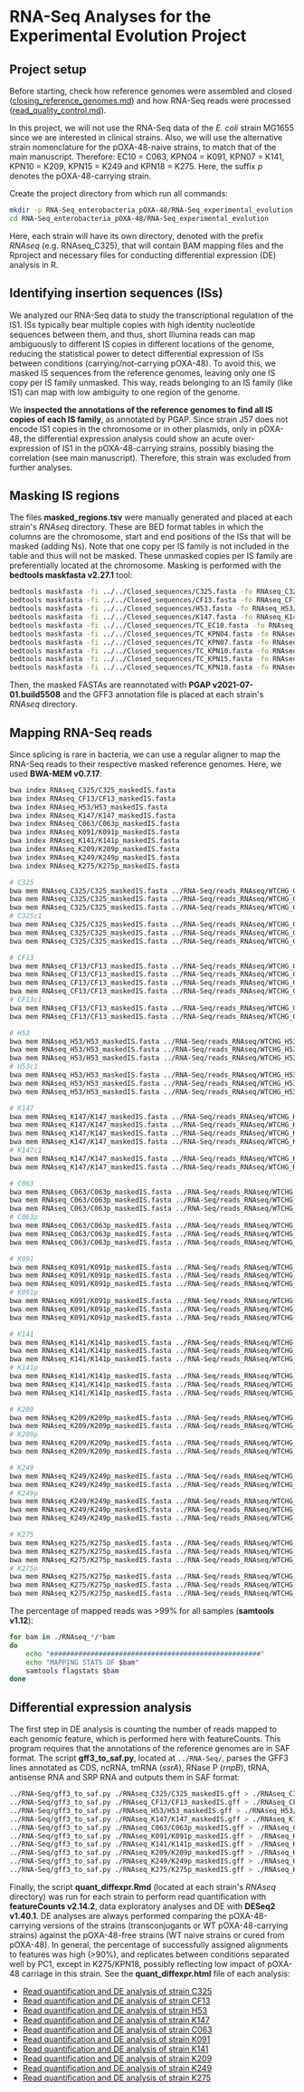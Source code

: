 # RNA-Seq Analyses for the Experimental Evolution Project

## Project setup

Before starting, check how reference genomes were assembled and closed ([closing_reference_genomes.md](../Genome_assemblies/closing_reference_genomes.md)) and how RNA-Seq reads were processed ([read_quality_control.md](../RNA-Seq_1st_dataset/read_quality_control.md)).

In this project, we will not use the RNA-Seq data of the *E. coli* strain MG1655 since we are interested in clinical strains. Also, we will use the alternative strain nomenclature for the pOXA-48-naive strains, to match that of the main manuscript. Therefore: EC10 = C063, KPN04 = K091, KPN07 = K141, KPN10 = K209, KPN15 = K249 and KPN18 = K275. Here, the suffix *p* denotes the pOXA-48-carrying strain.

Create the project directory from which run all commands:

```sh
mkdir -p RNA-Seq_enterobacteria_pOXA-48/RNA-Seq_experimental_evolution
cd RNA-Seq_enterobacteria_pOXA-48/RNA-Seq_experimental_evolution
```

Here, each strain will have its own directory, denoted with the prefix *RNAseq* (e.g. RNAseq_C325), that will contain BAM mapping files and the Rproject and necessary files for conducting differential expression (DE) analysis in R.


## Identifying insertion sequences (ISs)

We analyzed our RNA-Seq data to study the transcriptional regulation of the IS1. ISs typically bear multiple copies with  high identity nucleotide sequences between them, and thus, short Illumina reads can map ambiguously to different IS copies in different locations of the genome, reducing the statistical power to detect differential expression of ISs between conditions (carrying/not-carrying pOXA-48). To avoid this, we masked IS sequences from the reference genomes, leaving only one IS copy per IS family unmasked. This way, reads belonging to an IS family (like IS1) can map with low ambiguity to one region of the genome.

We **inspected the annotations of the reference genomes to find all IS copies of each IS family**, as annotated by PGAP. Since strain J57 does not encode IS1 copies in the chromosome or in other plasmids, only in pOXA-48, the differential expression analysis could show an acute over-expression of IS1 in the pOXA-48-carrying strains, possibly biasing the correlation (see main manuscript). Therefore, this strain was excluded from further analyses.

## Masking IS regions

The files **masked_regions.tsv** were manually generated and placed at each strain's *RNAseq* directory. These are BED format tables in which the columns are the chromosome, start and end positions of the ISs that will be masked (adding Ns). Note that one copy per IS family is not included in the table and thus will not be masked. These unmasked copies per IS family are preferentially located at the chromosome. Masking is performed with the **bedtools maskfasta v2.27.1** tool:

```sh
bedtools maskfasta -fi ../../Closed_sequences/C325.fasta -fo RNAseq_C325/C325_maskedIS.fasta -bed RNAseq_C325/masked_regions.tsv
bedtools maskfasta -fi ../../Closed_sequences/CF13.fasta -fo RNAseq_CF13/CF13_maskedIS.fasta -bed RNAseq_CF13/masked_regions.tsv
bedtools maskfasta -fi ../../Closed_sequences/H53.fasta -fo RNAseq_H53/H53_maskedIS.fasta -bed RNAseq_H53/masked_regions.tsv
bedtools maskfasta -fi ../../Closed_sequences/K147.fasta -fo RNAseq_K147/K147_maskedIS.fasta -bed RNAseq_K147/masked_regions.tsv
bedtools maskfasta -fi ../../Closed_sequences/TC_EC10.fasta -fo RNAseq_C063/C063p_maskedIS.fasta -bed RNAseq_C063/masked_regions.tsv
bedtools maskfasta -fi ../../Closed_sequences/TC_KPN04.fasta -fo RNAseq_K091/K091p_maskedIS.fasta -bed RNAseq_K091/masked_regions.tsv
bedtools maskfasta -fi ../../Closed_sequences/TC_KPN07.fasta -fo RNAseq_K141/K141p_maskedIS.fasta -bed RNAseq_K141/masked_regions.tsv
bedtools maskfasta -fi ../../Closed_sequences/TC_KPN10.fasta -fo RNAseq_K209/K209p_maskedIS.fasta -bed RNAseq_K209/masked_regions.tsv
bedtools maskfasta -fi ../../Closed_sequences/TC_KPN15.fasta -fo RNAseq_K249/K249p_maskedIS.fasta -bed RNAseq_K249/masked_regions.tsv
bedtools maskfasta -fi ../../Closed_sequences/TC_KPN18.fasta -fo RNAseq_K275/K275p_maskedIS.fasta -bed RNAseq_K275/masked_regions.tsv
```

Then, the masked FASTAs are reannotated with **PGAP v2021-07-01.build5508** and the GFF3 annotation file is placed at each strain's *RNAseq* directory.


## Mapping RNA-Seq reads

Since splicing is rare in bacteria, we can use a regular aligner to map the RNA-Seq reads to their respective masked reference genomes. Here, we used **BWA-MEM v0.7.17**:

```sh
bwa index RNAseq_C325/C325_maskedIS.fasta
bwa index RNAseq_CF13/CF13_maskedIS.fasta
bwa index RNAseq_H53/H53_maskedIS.fasta
bwa index RNAseq_K147/K147_maskedIS.fasta
bwa index RNAseq_C063/C063p_maskedIS.fasta
bwa index RNAseq_K091/K091p_maskedIS.fasta
bwa index RNAseq_K141/K141p_maskedIS.fasta
bwa index RNAseq_K209/K209p_maskedIS.fasta
bwa index RNAseq_K249/K249p_maskedIS.fasta
bwa index RNAseq_K275/K275p_maskedIS.fasta

# C325
bwa mem RNAseq_C325/C325_maskedIS.fasta ../RNA-Seq/reads_RNAseq/WTCHG_C325.1_val_1.fq.gz ../RNA-Seq/reads_RNAseq/WTCHG_C325.1_val_2.fq.gz | samtools sort -o ./RNAseq_C325/C325.1.bam
bwa mem RNAseq_C325/C325_maskedIS.fasta ../RNA-Seq/reads_RNAseq/WTCHG_C325.2_val_1.fq.gz ../RNA-Seq/reads_RNAseq/WTCHG_C325.2_val_2.fq.gz | samtools sort -o ./RNAseq_C325/C325.2.bam
bwa mem RNAseq_C325/C325_maskedIS.fasta ../RNA-Seq/reads_RNAseq/WTCHG_C325.3_val_1.fq.gz ../RNA-Seq/reads_RNAseq/WTCHG_C325.3_val_2.fq.gz | samtools sort -o ./RNAseq_C325/C325.3.bam
# C325c1
bwa mem RNAseq_C325/C325_maskedIS.fasta ../RNA-Seq/reads_RNAseq/WTCHG_C325c1.1_val_1.fq.gz ../RNA-Seq/reads_RNAseq/WTCHG_C325c1.1_val_2.fq.gz | samtools sort -o ./RNAseq_C325/C325c1.1.bam
bwa mem RNAseq_C325/C325_maskedIS.fasta ../RNA-Seq/reads_RNAseq/WTCHG_C325c1.2_val_1.fq.gz ../RNA-Seq/reads_RNAseq/WTCHG_C325c1.2_val_2.fq.gz | samtools sort -o ./RNAseq_C325/C325c1.2.bam
bwa mem RNAseq_C325/C325_maskedIS.fasta ../RNA-Seq/reads_RNAseq/WTCHG_C325c1.3_val_1.fq.gz ../RNA-Seq/reads_RNAseq/WTCHG_C325c1.3_val_2.fq.gz | samtools sort -o ./RNAseq_C325/C325c1.3.bam

# CF13
bwa mem RNAseq_CF13/CF13_maskedIS.fasta ../RNA-Seq/reads_RNAseq/WTCHG_CF13.1_val_1.fq.gz ../RNA-Seq/reads_RNAseq/WTCHG_CF13.1_val_2.fq.gz | samtools sort -o ./RNAseq_CF13/CF13.1.bam
bwa mem RNAseq_CF13/CF13_maskedIS.fasta ../RNA-Seq/reads_RNAseq/WTCHG_CF13.2_val_1.fq.gz ../RNA-Seq/reads_RNAseq/WTCHG_CF13.2_val_2.fq.gz | samtools sort -o ./RNAseq_CF13/CF13.2.bam
bwa mem RNAseq_CF13/CF13_maskedIS.fasta ../RNA-Seq/reads_RNAseq/WTCHG_CF13.3_val_1.fq.gz ../RNA-Seq/reads_RNAseq/WTCHG_CF13.3_val_2.fq.gz | samtools sort -o ./RNAseq_CF13/CF13.3.bam
bwa mem RNAseq_CF13/CF13_maskedIS.fasta ../RNA-Seq/reads_RNAseq/WTCHG_CF13.4_val_1.fq.gz ../RNA-Seq/reads_RNAseq/WTCHG_CF13.4_val_2.fq.gz | samtools sort -o ./RNAseq_CF13/CF13.4.bam
# CF13c1
bwa mem RNAseq_CF13/CF13_maskedIS.fasta ../RNA-Seq/reads_RNAseq/WTCHG_CF13c1.1_val_1.fq.gz ../RNA-Seq/reads_RNAseq/WTCHG_CF13c1.1_val_2.fq.gz | samtools sort -o ./RNAseq_CF13/CF13c1.1.bam
bwa mem RNAseq_CF13/CF13_maskedIS.fasta ../RNA-Seq/reads_RNAseq/WTCHG_CF13c1.2_val_1.fq.gz ../RNA-Seq/reads_RNAseq/WTCHG_CF13c1.2_val_2.fq.gz | samtools sort -o ./RNAseq_CF13/CF13c1.2.bam

# H53
bwa mem RNAseq_H53/H53_maskedIS.fasta ../RNA-Seq/reads_RNAseq/WTCHG_H53.1_val_1.fq.gz ../RNA-Seq/reads_RNAseq/WTCHG_H53.1_val_2.fq.gz | samtools sort -o ./RNAseq_H53/H53.1.bam
bwa mem RNAseq_H53/H53_maskedIS.fasta ../RNA-Seq/reads_RNAseq/WTCHG_H53.2_val_1.fq.gz ../RNA-Seq/reads_RNAseq/WTCHG_H53.2_val_2.fq.gz | samtools sort -o ./RNAseq_H53/H53.2.bam
bwa mem RNAseq_H53/H53_maskedIS.fasta ../RNA-Seq/reads_RNAseq/WTCHG_H53.3_val_1.fq.gz ../RNA-Seq/reads_RNAseq/WTCHG_H53.3_val_2.fq.gz | samtools sort -o ./RNAseq_H53/H53.3.bam
# H53c1
bwa mem RNAseq_H53/H53_maskedIS.fasta ../RNA-Seq/reads_RNAseq/WTCHG_H53c1.1_val_1.fq.gz ../RNA-Seq/reads_RNAseq/WTCHG_H53c1.1_val_2.fq.gz | samtools sort -o ./RNAseq_H53/H53c1.1.bam
bwa mem RNAseq_H53/H53_maskedIS.fasta ../RNA-Seq/reads_RNAseq/WTCHG_H53c1.2_val_1.fq.gz ../RNA-Seq/reads_RNAseq/WTCHG_H53c1.2_val_2.fq.gz | samtools sort -o ./RNAseq_H53/H53c1.2.bam
bwa mem RNAseq_H53/H53_maskedIS.fasta ../RNA-Seq/reads_RNAseq/WTCHG_H53c1.3_val_1.fq.gz ../RNA-Seq/reads_RNAseq/WTCHG_H53c1.3_val_2.fq.gz | samtools sort -o ./RNAseq_H53/H53c1.3.bam

# K147
bwa mem RNAseq_K147/K147_maskedIS.fasta ../RNA-Seq/reads_RNAseq/WTCHG_K147.1_val_1.fq.gz ../RNA-Seq/reads_RNAseq/WTCHG_K147.1_val_2.fq.gz | samtools sort -o ./RNAseq_K147/K147.1.bam
bwa mem RNAseq_K147/K147_maskedIS.fasta ../RNA-Seq/reads_RNAseq/WTCHG_K147.2_val_1.fq.gz ../RNA-Seq/reads_RNAseq/WTCHG_K147.2_val_2.fq.gz | samtools sort -o ./RNAseq_K147/K147.2.bam
bwa mem RNAseq_K147/K147_maskedIS.fasta ../RNA-Seq/reads_RNAseq/WTCHG_K147.3_val_1.fq.gz ../RNA-Seq/reads_RNAseq/WTCHG_K147.3_val_2.fq.gz | samtools sort -o ./RNAseq_K147/K147.3.bam
bwa mem RNAseq_K147/K147_maskedIS.fasta ../RNA-Seq/reads_RNAseq/WTCHG_K147.4_val_1.fq.gz ../RNA-Seq/reads_RNAseq/WTCHG_K147.4_val_2.fq.gz | samtools sort -o ./RNAseq_K147/K147.4.bam
# K147c1
bwa mem RNAseq_K147/K147_maskedIS.fasta ../RNA-Seq/reads_RNAseq/WTCHG_K147c1.1_val_1.fq.gz ../RNA-Seq/reads_RNAseq/WTCHG_K147c1.1_val_2.fq.gz | samtools sort -o ./RNAseq_K147/K147c1.1.bam
bwa mem RNAseq_K147/K147_maskedIS.fasta ../RNA-Seq/reads_RNAseq/WTCHG_K147c1.2_val_1.fq.gz ../RNA-Seq/reads_RNAseq/WTCHG_K147c1.2_val_2.fq.gz | samtools sort -o ./RNAseq_K147/K147c1.2.bam

# C063
bwa mem RNAseq_C063/C063p_maskedIS.fasta ../RNA-Seq/reads_RNAseq/WTCHG_C063.1_val_1.fq.gz ../RNA-Seq/reads_RNAseq/WTCHG_C063.1_val_2.fq.gz | samtools sort -o ./RNAseq_C063/C063.1.bam
bwa mem RNAseq_C063/C063p_maskedIS.fasta ../RNA-Seq/reads_RNAseq/WTCHG_C063.2_val_1.fq.gz ../RNA-Seq/reads_RNAseq/WTCHG_C063.2_val_2.fq.gz | samtools sort -o ./RNAseq_C063/C063.2.bam
bwa mem RNAseq_C063/C063p_maskedIS.fasta ../RNA-Seq/reads_RNAseq/WTCHG_C063.3_val_1.fq.gz ../RNA-Seq/reads_RNAseq/WTCHG_C063.3_val_2.fq.gz | samtools sort -o ./RNAseq_C063/C063.3.bam
# C063p
bwa mem RNAseq_C063/C063p_maskedIS.fasta ../RNA-Seq/reads_RNAseq/WTCHG_C063p.1_val_1.fq.gz ../RNA-Seq/reads_RNAseq/WTCHG_C063p.1_val_2.fq.gz | samtools sort -o ./RNAseq_C063/C063p.1.bam
bwa mem RNAseq_C063/C063p_maskedIS.fasta ../RNA-Seq/reads_RNAseq/WTCHG_C063p.2_val_1.fq.gz ../RNA-Seq/reads_RNAseq/WTCHG_C063p.2_val_2.fq.gz | samtools sort -o ./RNAseq_C063/C063p.2.bam
bwa mem RNAseq_C063/C063p_maskedIS.fasta ../RNA-Seq/reads_RNAseq/WTCHG_C063p.3_val_1.fq.gz ../RNA-Seq/reads_RNAseq/WTCHG_C063p.3_val_2.fq.gz | samtools sort -o ./RNAseq_C063/C063p.3.bam

# K091
bwa mem RNAseq_K091/K091p_maskedIS.fasta ../RNA-Seq/reads_RNAseq/WTCHG_K091.1_val_1.fq.gz ../RNA-Seq/reads_RNAseq/WTCHG_K091.1_val_2.fq.gz | samtools sort -o ./RNAseq_K091/K091.1.bam
bwa mem RNAseq_K091/K091p_maskedIS.fasta ../RNA-Seq/reads_RNAseq/WTCHG_K091.2_val_1.fq.gz ../RNA-Seq/reads_RNAseq/WTCHG_K091.2_val_2.fq.gz | samtools sort -o ./RNAseq_K091/K091.2.bam
bwa mem RNAseq_K091/K091p_maskedIS.fasta ../RNA-Seq/reads_RNAseq/WTCHG_K091.3_val_1.fq.gz ../RNA-Seq/reads_RNAseq/WTCHG_K091.3_val_2.fq.gz | samtools sort -o ./RNAseq_K091/K091.3.bam
# K091p
bwa mem RNAseq_K091/K091p_maskedIS.fasta ../RNA-Seq/reads_RNAseq/WTCHG_K091p.1_val_1.fq.gz ../RNA-Seq/reads_RNAseq/WTCHG_K091p.1_val_2.fq.gz | samtools sort -o ./RNAseq_K091/K091p.1.bam
bwa mem RNAseq_K091/K091p_maskedIS.fasta ../RNA-Seq/reads_RNAseq/WTCHG_K091p.2_val_1.fq.gz ../RNA-Seq/reads_RNAseq/WTCHG_K091p.2_val_2.fq.gz | samtools sort -o ./RNAseq_K091/K091p.2.bam
bwa mem RNAseq_K091/K091p_maskedIS.fasta ../RNA-Seq/reads_RNAseq/WTCHG_K091p.3_val_1.fq.gz ../RNA-Seq/reads_RNAseq/WTCHG_K091p.3_val_2.fq.gz | samtools sort -o ./RNAseq_K091/K091p.3.bam

# K141
bwa mem RNAseq_K141/K141p_maskedIS.fasta ../RNA-Seq/reads_RNAseq/WTCHG_PF_KPN07.1_val_1.fq.gz ../RNA-Seq/reads_RNAseq/WTCHG_PF_KPN07.1_val_2.fq.gz | samtools sort -o ./RNAseq_K141/K141.1.bam
bwa mem RNAseq_K141/K141p_maskedIS.fasta ../RNA-Seq/reads_RNAseq/WTCHG_PF_KPN07.2_val_1.fq.gz ../RNA-Seq/reads_RNAseq/WTCHG_PF_KPN07.2_val_2.fq.gz | samtools sort -o ./RNAseq_K141/K141.2.bam
bwa mem RNAseq_K141/K141p_maskedIS.fasta ../RNA-Seq/reads_RNAseq/WTCHG_PF_KPN07.3_val_1.fq.gz ../RNA-Seq/reads_RNAseq/WTCHG_PF_KPN07.3_val_2.fq.gz | samtools sort -o ./RNAseq_K141/K141.3.bam
# K141p
bwa mem RNAseq_K141/K141p_maskedIS.fasta ../RNA-Seq/reads_RNAseq/WTCHG_TC_KPN07.1_val_1.fq.gz ../RNA-Seq/reads_RNAseq/WTCHG_TC_KPN07.1_val_2.fq.gz | samtools sort -o ./RNAseq_K141/K141p.1.bam
bwa mem RNAseq_K141/K141p_maskedIS.fasta ../RNA-Seq/reads_RNAseq/WTCHG_TC_KPN07.2_val_1.fq.gz ../RNA-Seq/reads_RNAseq/WTCHG_TC_KPN07.2_val_2.fq.gz | samtools sort -o ./RNAseq_K141/K141p.2.bam
bwa mem RNAseq_K141/K141p_maskedIS.fasta ../RNA-Seq/reads_RNAseq/WTCHG_TC_KPN07.3_val_1.fq.gz ../RNA-Seq/reads_RNAseq/WTCHG_TC_KPN07.3_val_2.fq.gz | samtools sort -o ./RNAseq_K141/K141p.3.bam

# K209
bwa mem RNAseq_K209/K209p_maskedIS.fasta ../RNA-Seq/reads_RNAseq/WTCHG_PF_KPN10.1_val_1.fq.gz ../RNA-Seq/reads_RNAseq/WTCHG_PF_KPN10.1_val_2.fq.gz | samtools sort -o ./RNAseq_K209/K209.1.bam
bwa mem RNAseq_K209/K209p_maskedIS.fasta ../RNA-Seq/reads_RNAseq/WTCHG_PF_KPN10.2_val_1.fq.gz ../RNA-Seq/reads_RNAseq/WTCHG_PF_KPN10.2_val_2.fq.gz | samtools sort -o ./RNAseq_K209/K209.2.bam
# K209p
bwa mem RNAseq_K209/K209p_maskedIS.fasta ../RNA-Seq/reads_RNAseq/WTCHG_TC_KPN10.1_val_1.fq.gz ../RNA-Seq/reads_RNAseq/WTCHG_TC_KPN10.1_val_2.fq.gz | samtools sort -o ./RNAseq_K209/K209p.1.bam
bwa mem RNAseq_K209/K209p_maskedIS.fasta ../RNA-Seq/reads_RNAseq/WTCHG_TC_KPN10.2_val_1.fq.gz ../RNA-Seq/reads_RNAseq/WTCHG_TC_KPN10.2_val_2.fq.gz | samtools sort -o ./RNAseq_K209/K209p.2.bam

# K249
bwa mem RNAseq_K249/K249p_maskedIS.fasta ../RNA-Seq/reads_RNAseq/WTCHG_PF_KPN15.1_val_1.fq.gz ../RNA-Seq/reads_RNAseq/WTCHG_PF_KPN15.1_val_2.fq.gz | samtools sort -o ./RNAseq_K249/K249.1.bam
bwa mem RNAseq_K249/K249p_maskedIS.fasta ../RNA-Seq/reads_RNAseq/WTCHG_PF_KPN15.2_val_1.fq.gz ../RNA-Seq/reads_RNAseq/WTCHG_PF_KPN15.2_val_2.fq.gz | samtools sort -o ./RNAseq_K249/K249.2.bam
# K249p
bwa mem RNAseq_K249/K249p_maskedIS.fasta ../RNA-Seq/reads_RNAseq/WTCHG_TC_KPN15.1_val_1.fq.gz ../RNA-Seq/reads_RNAseq/WTCHG_TC_KPN15.1_val_2.fq.gz | samtools sort -o ./RNAseq_K249/K249p.1.bam
bwa mem RNAseq_K249/K249p_maskedIS.fasta ../RNA-Seq/reads_RNAseq/WTCHG_TC_KPN15.2_val_1.fq.gz ../RNA-Seq/reads_RNAseq/WTCHG_TC_KPN15.2_val_2.fq.gz | samtools sort -o ./RNAseq_K249/K249p.2.bam
bwa mem RNAseq_K249/K249p_maskedIS.fasta ../RNA-Seq/reads_RNAseq/WTCHG_TC_KPN15.3_val_1.fq.gz ../RNA-Seq/reads_RNAseq/WTCHG_TC_KPN15.3_val_2.fq.gz | samtools sort -o ./RNAseq_K249/K249p.3.bam

# K275
bwa mem RNAseq_K275/K275p_maskedIS.fasta ../RNA-Seq/reads_RNAseq/WTCHG_PF_KPN18.1_val_1.fq.gz ../RNA-Seq/reads_RNAseq/WTCHG_PF_KPN18.1_val_2.fq.gz | samtools sort -o ./RNAseq_K275/K275.1.bam
bwa mem RNAseq_K275/K275p_maskedIS.fasta ../RNA-Seq/reads_RNAseq/WTCHG_PF_KPN18.2_val_1.fq.gz ../RNA-Seq/reads_RNAseq/WTCHG_PF_KPN18.2_val_2.fq.gz | samtools sort -o ./RNAseq_K275/K275.2.bam
bwa mem RNAseq_K275/K275p_maskedIS.fasta ../RNA-Seq/reads_RNAseq/WTCHG_PF_KPN18.3_val_1.fq.gz ../RNA-Seq/reads_RNAseq/WTCHG_PF_KPN18.3_val_2.fq.gz | samtools sort -o ./RNAseq_K275/K275.3.bam
# K275p
bwa mem RNAseq_K275/K275p_maskedIS.fasta ../RNA-Seq/reads_RNAseq/WTCHG_TC_KPN18.1_val_1.fq.gz ../RNA-Seq/reads_RNAseq/WTCHG_TC_KPN18.1_val_2.fq.gz | samtools sort -o ./RNAseq_K275/K275p.1.bam
bwa mem RNAseq_K275/K275p_maskedIS.fasta ../RNA-Seq/reads_RNAseq/WTCHG_TC_KPN18.2_val_1.fq.gz ../RNA-Seq/reads_RNAseq/WTCHG_TC_KPN18.2_val_2.fq.gz | samtools sort -o ./RNAseq_K275/K275p.2.bam
bwa mem RNAseq_K275/K275p_maskedIS.fasta ../RNA-Seq/reads_RNAseq/WTCHG_TC_KPN18.3_val_1.fq.gz ../RNA-Seq/reads_RNAseq/WTCHG_TC_KPN18.3_val_2.fq.gz | samtools sort -o ./RNAseq_K275/K275p.3.bam
```

The percentage of mapped reads was >99% for all samples (**samtools v1.12**):

```sh
for bam in ./RNAseq_*/*bam
do
	echo "####################################################"
	echo "MAPPING STATS OF $bam"
	samtools flagstats $bam
done
```


## Differential expression analysis

The first step in DE analysis is counting the number of reads mapped to each genomic feature, which is performed here with featureCounts. This program requires that the annotations of the reference genomes are in SAF format. The script **gff3_to_saf.py**, located at `../RNA-Seq/`, parses the GFF3 lines annotated as CDS, ncRNA, tmRNA (*ssrA*), RNase P (*rnpB*), tRNA, antisense RNA and SRP RNA and outputs them in SAF format:

```sh
../RNA-Seq/gff3_to_saf.py ./RNAseq_C325/C325_maskedIS.gff > ./RNAseq_C325/C325_maskedIS.saf
../RNA-Seq/gff3_to_saf.py ./RNAseq_CF13/CF13_maskedIS.gff > ./RNAseq_CF13/CF13_maskedIS.saf
../RNA-Seq/gff3_to_saf.py ./RNAseq_H53/H53_maskedIS.gff > ./RNAseq_H53/H53_maskedIS.saf
../RNA-Seq/gff3_to_saf.py ./RNAseq_K147/K147_maskedIS.gff > ./RNAseq_K147/K147_maskedIS.saf
../RNA-Seq/gff3_to_saf.py ./RNAseq_C063/C063p_maskedIS.gff > ./RNAseq_C063/C063p_maskedIS.saf
../RNA-Seq/gff3_to_saf.py ./RNAseq_K091/K091p_maskedIS.gff > ./RNAseq_K091/K091p_maskedIS.saf
../RNA-Seq/gff3_to_saf.py ./RNAseq_K141/K141p_maskedIS.gff > ./RNAseq_K141/K141p_maskedIS.saf
../RNA-Seq/gff3_to_saf.py ./RNAseq_K209/K209p_maskedIS.gff > ./RNAseq_K209/K209p_maskedIS.saf
../RNA-Seq/gff3_to_saf.py ./RNAseq_K249/K249p_maskedIS.gff > ./RNAseq_K249/K249p_maskedIS.saf
../RNA-Seq/gff3_to_saf.py ./RNAseq_K275/K275p_maskedIS.gff > ./RNAseq_K275/K275p_maskedIS.saf
```

Finally, the script **quant_diffexpr.Rmd** (located at each strain's *RNAseq* directory) was run for each strain  to perform read quantification with **featureCounts v2.14.2**, data exploratory analyses and DE with **DESeq2 v1.40.1**. DE analyses are always performed comparing the pOXA-48-carrying versions of the strains (transconjugants or WT pOXA-48-carrying strains) against the pOXA-48-free strains (WT naive strains or cured from pOXA-48). In general, the percentage of successfully assigned alignments to features was high (>90%), and replicates between conditions separated well by PC1, except in K275/KPN18, possibly reflecting low impact of pOXA-48 carriage in this strain. See the **quant_diffexpr.html** file of each analysis:

* [Read quantification and DE analysis of strain C325](https://laboratoribio.github.io/RNA-Seq_enterobacteria_pOXA-48/RNA-Seq_experimental_evolution/RNAseq_C325/quant_diffexpr.html)
* [Read quantification and DE analysis of strain CF13](https://laboratoribio.github.io/RNA-Seq_enterobacteria_pOXA-48/RNA-Seq_experimental_evolution/RNAseq_CF13/quant_diffexpr.html)
* [Read quantification and DE analysis of strain H53](https://laboratoribio.github.io/RNA-Seq_enterobacteria_pOXA-48/RNA-Seq_experimental_evolution/RNAseq_H53/quant_diffexpr.html)
* [Read quantification and DE analysis of strain K147](https://laboratoribio.github.io/RNA-Seq_enterobacteria_pOXA-48/RNA-Seq_experimental_evolution/RNAseq_K147/quant_diffexpr.html)
* [Read quantification and DE analysis of strain C063](https://laboratoribio.github.io/RNA-Seq_enterobacteria_pOXA-48/RNA-Seq_experimental_evolution/RNAseq_C063/quant_diffexpr.html)
* [Read quantification and DE analysis of strain K091](https://laboratoribio.github.io/RNA-Seq_enterobacteria_pOXA-48/RNA-Seq_experimental_evolution/RNAseq_K091/quant_diffexpr.html)
* [Read quantification and DE analysis of strain K141](https://laboratoribio.github.io/RNA-Seq_enterobacteria_pOXA-48/RNA-Seq_experimental_evolution/RNAseq_K141/quant_diffexpr.html)
* [Read quantification and DE analysis of strain K209](https://laboratoribio.github.io/RNA-Seq_enterobacteria_pOXA-48/RNA-Seq_experimental_evolution/RNAseq_K209/quant_diffexpr.html)
* [Read quantification and DE analysis of strain K249](https://laboratoribio.github.io/RNA-Seq_enterobacteria_pOXA-48/RNA-Seq_experimental_evolution/RNAseq_K249/quant_diffexpr.html)
* [Read quantification and DE analysis of strain K275](https://laboratoribio.github.io/RNA-Seq_enterobacteria_pOXA-48/RNA-Seq_experimental_evolution/RNAseq_K275/quant_diffexpr.html)

